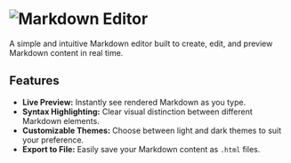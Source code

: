 # ![Markdown Editor](https://markdown-editor2024.netlify.app)

A simple and intuitive Markdown editor built to create, edit, and preview Markdown content in real time.

## Features

- **Live Preview:** Instantly see rendered Markdown as you type.
- **Syntax Highlighting:** Clear visual distinction between different Markdown elements.
- **Customizable Themes:** Choose between light and dark themes to suit your preference.
- **Export to File:** Easily save your Markdown content as `.html` files.
